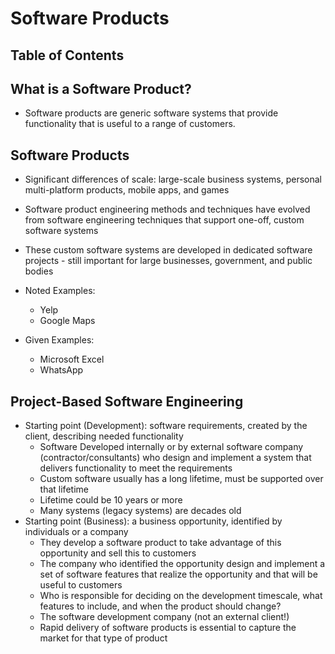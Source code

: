 # Software Products

## Table of Contents

## What is a Software Product?

- Software products are generic software systems that provide functionality that is useful to a range of customers. 

## Software Products

- Significant differences of scale: large-scale business systems, personal multi-platform products, mobile apps, and games
- Software product engineering methods and techniques have evolved from software engineering techniques that support one-off, custom software systems
- These custom software systems are developed in dedicated software projects - still important for large businesses, government, and public bodies

- Noted Examples:
    - Yelp
    - Google Maps

- Given Examples:
    - Microsoft Excel
    - WhatsApp

## Project-Based Software Engineering

- Starting point (Development): software requirements, created by the client, describing needed functionality 
    - Software Developed internally or by external software company (contractor/consultants) who design and implement a system that delivers functionality to meet the requirements
    - Custom software usually has a long lifetime, must be supported over that lifetime
    - Lifetime could be 10 years or more
    - Many systems (legacy systems) are decades old 
- Starting point (Business): a business opportunity, identified by individuals or a company
    - They develop a software product to take advantage of this opportunity and sell this to customers
    - The company who identified the opportunity design and implement a set of software features that realize the opportunity and that will be useful to customers
    - Who is responsible for deciding on the development timescale, what features to include, and when the product should change?
    - The software development company (not an external client!)
    - Rapid delivery of software products is essential to capture the market for that type of product
